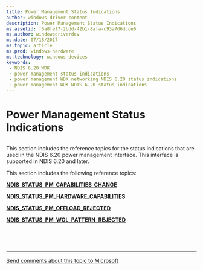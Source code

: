```yaml
---
title: Power Management Status Indications
author: windows-driver-content
description: Power Management Status Indications
ms.assetid: f6a8fef7-2bdd-42b1-8afa-c93a7d6dcce6
ms.author: windowsdriverdev 
ms.date: 07/18/2017 
ms.topic: article 
ms.prod: windows-hardware 
ms.technology: windows-devices 
keywords:
 - NDIS 6.20 WDK 
 - power management status indications
 - power management WDK networking NDIS 6.20 status indications
 - power management WDK NDIS 6.20 status indications
---
```


# Power Management Status Indications


## <a href="" id="ddk-ndis-6-20-power-management-status-indications-nr"></a>


This section includes the reference topics for the status indications that are used in the NDIS 6.20 power management interface. This interface is supported in NDIS 6.20 and later.

This section includes the following reference topics:

[**NDIS\_STATUS\_PM\_CAPABILITIES\_CHANGE**](ndis-status-pm-capabilities-change.md)

[**NDIS\_STATUS\_PM\_HARDWARE\_CAPABILITIES**](ndis-status-pm-hardware-capabilities.md)

[**NDIS\_STATUS\_PM\_OFFLOAD\_REJECTED**](ndis-status-pm-offload-rejected.md)

[**NDIS\_STATUS\_PM\_WOL\_PATTERN\_REJECTED**](ndis-status-pm-wol-pattern-rejected.md)

 

 


--------------------
[Send comments about this topic to Microsoft](mailto:wsddocfb@microsoft.com?subject=Documentation%20feedback%20%5Bnetvista\netvista%5D:%20Power%20Management%20Status%20Indications%20%20RELEASE:%20%287/6/2017%29&body=%0A%0APRIVACY%20STATEMENT%0A%0AWe%20use%20your%20feedback%20to%20improve%20the%20documentation.%20We%20don't%20use%20your%20email%20address%20for%20any%20other%20purpose,%20and%20we'll%20remove%20your%20email%20address%20from%20our%20system%20after%20the%20issue%20that%20you're%20reporting%20is%20fixed.%20While%20we're%20working%20to%20fix%20this%20issue,%20we%20might%20send%20you%20an%20email%20message%20to%20ask%20for%20more%20info.%20Later,%20we%20might%20also%20send%20you%20an%20email%20message%20to%20let%20you%20know%20that%20we've%20addressed%20your%20feedback.%0A%0AFor%20more%20info%20about%20Microsoft's%20privacy%20policy,%20see%20http://privacy.microsoft.com/default.aspx. "Send comments about this topic to Microsoft")


